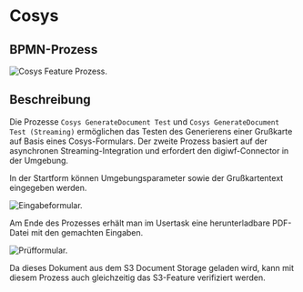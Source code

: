 # Cosys

## BPMN-Prozess

![Cosys Feature Prozess.](~@source/documentation/featureprocesses/cosys/cosys-feature-process.png)

## Beschreibung

Die Prozesse `Cosys GenerateDocument Test` und `Cosys GenerateDocument Test (Streaming)` ermöglichen das Testen des
Generierens einer Grußkarte auf Basis eines Cosys-Formulars. Der zweite Prozess basiert auf der asynchronen
Streaming-Integration und erfordert den digiwf-Connector in der Umgebung.

In der Startform können Umgebungsparameter sowie der Grußkartentext eingegeben werden.

![Eingabeformular.](~@source/documentation/featureprocesses/cosys/input-form.png)

Am Ende des Prozesses erhält man im Usertask eine herunterladbare PDF-Datei mit den gemachten Eingaben.

![Prüfformular.](~@source/documentation/featureprocesses/cosys/check-form.png)

Da dieses Dokument aus dem S3 Document Storage geladen wird, kann mit diesem Prozess auch gleichzeitig das S3-Feature
verifiziert werden.